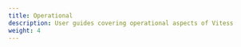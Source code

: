 ```yaml
---
title: Operational
description: User guides covering operational aspects of Vitess
weight: 4
---
```



